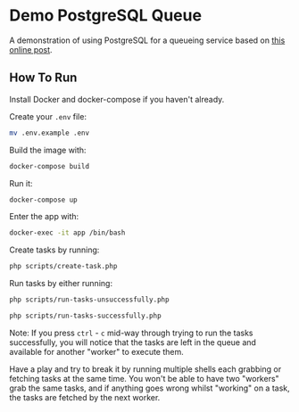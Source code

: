 Demo PostgreSQL Queue
==========

A demonstration of using PostgreSQL for a queueing service based on
[this online post](https://blog.crunchydata.com/blog/message-queuing-using-native-postgresql).

## How To Run

Install Docker and docker-compose if you haven't already.

Create your `.env` file:
```bash
mv .env.example .env
```

Build the image with:

```bash
docker-compose build
```

Run it:

```bash
docker-compose up
```

Enter the app with:

```bash
docker-exec -it app /bin/bash
```

Create tasks by running:

```bash
php scripts/create-task.php
```

Run tasks by either running:

```bash
php scripts/run-tasks-unsuccessfully.php
```

```bash
php scripts/run-tasks-successfully.php
```

Note: If you press `ctrl` - `c` mid-way through trying to run the tasks successfully, you will notice that the tasks are left in the queue and available for another "worker" to execute them.

Have a play and try to break it by running multiple shells each grabbing or fetching tasks at the same time. You won't be able to have two "workers" grab the same tasks, and if anything goes wrong whilst "working" on a task, the tasks are fetched by the next worker.

